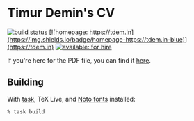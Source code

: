 # Timur Demin's CV

[![build status](https://github.com/tdemin/cv/actions/workflows/latex.yml/badge.svg)](https://github.com/tdemin/cv/actions/workflows/latex.yml)
[![homepage: https://tdem.in](https://img.shields.io/badge/homepage-https://tdem.in-blue)](https://tdem.in)
[![available: for hire](https://img.shields.io/badge/available-for_hire-cyan)][cv]

If you're here for the PDF file, you can find it [here][cv].

[cv]: https://github.com/tdemin/cv/releases/tag/latest

## Building

With [task](https://taskfile.dev), TeX Live, and [Noto fonts][noto]
installed:

```
% task build
```

[noto]: https://fonts.google.com/noto
